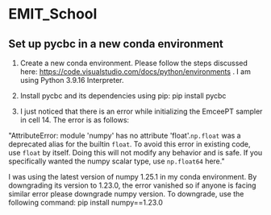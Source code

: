 # EMIT_School

## Set up pycbc in a new conda environment

1. Create a new conda environment. Please follow the steps discussed here: https://code.visualstudio.com/docs/python/environments . I am using Python 3.9.16 Interpreter.

2. Install pycbc and its dependencies using pip: pip install pycbc

3. I just noticed that there is an error while initializing the EmceePT sampler in cell 14. The error is as follows:

"AttributeError: module 'numpy' has no attribute 'float'.`np.float` was a deprecated alias for the builtin `float`. To avoid this error in existing code, use `float` by itself. Doing this will not modify any behavior and is safe. If you specifically wanted the numpy scalar type, use `np.float64` here."

I was using the latest version of numpy 1.25.1 in my conda environment. By downgrading its version to 1.23.0, the error vanished so if anyone is facing similar error please downgrade numpy version. To downgrade, use the following command: pip install numpy==1.23.0 
